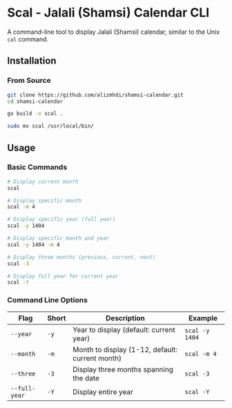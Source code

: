 # Scal - Jalali (Shamsi) Calendar CLI

A command-line tool to display Jalali (Shamsi) calendar, similar to the Unix `cal` command.

## Installation

### From Source

```bash
git clone https://github.com/alizmhdi/shamsi-calendar.git
cd shamsi-calendar

go build -o scal .

sudo mv scal /usr/local/bin/
```

## Usage

### Basic Commands

```bash
# Display current month
scal

# Display specific month
scal -m 4

# Display specific year (full year)
scal -y 1404

# Display specific month and year
scal -y 1404 -m 4

# Display three months (previous, current, next)
scal -3

# Display full year for current year
scal -Y
```

### Command Line Options

| Flag | Short | Description | Example |
|------|-------|-------------|---------|
| `--year` | `-y` | Year to display (default: current year) | `scal -y 1404` |
| `--month` | `-m` | Month to display (1-12, default: current month) | `scal -m 4` |
| `--three` | `-3` | Display three months spanning the date | `scal -3` |
| `--full-year` | `-Y` | Display entire year | `scal -Y` |
